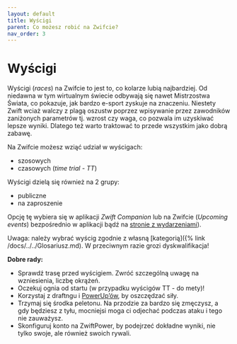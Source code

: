 ```yaml
---
layout: default
title: Wyścigi
parent: Co możesz robić na Zwifcie?
nav_order: 3
---
```


# Wyścigi 

Wyścigi (_races_) na Zwifcie to jest to, co kolarze lubią najbardziej. Od niedawna w tym wirtualnym świecie odbywają się nawet Mistrzostwa Świata, co pokazuje, jak bardzo e-sport zyskuje na znaczeniu. Niestety Zwift wciaż walczy z plagą oszustw poprzez wpisywanie przez zawodników zaniżonych parametrów tj. wzrost czy waga, co pozwala im uzyskiwać lepsze wyniki. Dlatego też warto traktować to przede wszystkim jako dobrą zabawę.

Na Zwifcie możesz wziąć udział w wyścigach:

* szosowych 
* czasowych (_time trial - TT_)   

Wyścigi dzielą się również na 2 grupy:
* publiczne
* na zaproszenie

Opcję tę wybiera się w aplikacji _Zwift Companion_ lub na Zwifcie (_Upcoming events_) bezpośrednio w aplikacji bądź na [stronie z wydarzeniami](https://www.zwift.com/eu/events)). 

Uwaga: należy wybrać wyścig zgodnie z własną [kategorią]({% link /docs/../../Glosariusz.md). W przeciwnym razie grozi dyskwalifikacja!

**Dobre rady:**
* Sprawdź trasę przed wyścigiem. Zwróć szczególną uwagę na wzniesienia, liczbę okrążeń.
* Oczekuj ognia od startu (w przypadku wyścigów TT - do mety)!
* Korzystaj z draftngu i [PowerUp’ów](https://zwiftinsider.com/powerups), by oszczędzać siły.
* Trzymaj się środka peletonu. Na przodzie za bardzo się zmęczysz, a gdy będziesz z tyłu, mocniejsi moga ci odjechać podczas ataku i tego nie zauważysz.
* Skonfiguruj konto na ZwiftPower, by podejrzeć dokładne wyniki, nie tylko swoje, ale również swoich rywali.
